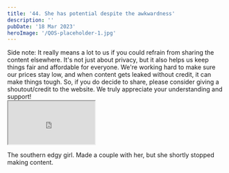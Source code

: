 ```yaml
---
title: '44. She has potential despite the awkwardness'
description: ''
pubDate: '18 Mar 2023'
heroImage: '/QOS-placeholder-1.jpg'
---
```

<div class="video_paragraph_header"> Side note: It really means a lot to us if you could refrain from sharing the content elsewhere. It's not just about privacy, but it also helps us keep things fair and affordable for everyone. We're working hard to make sure our prices stay low, and when content gets leaked without credit, it can make things tough. So, if you do decide to share, please consider giving a shoutout/credit to the website. We truly appreciate your understanding and support!</div>

<iframe src="https://drive.google.com/file/d/1XOGO4tMBJgp7pTm77bDno9xhD0zgvDEe/preview" width="200" height="100" allow="autoplay" allowfullscreen="allowfullscreen"></iframe>

The southern edgy girl. Made a couple with her, but she shortly stopped making content.
<br>
<br>
<!---<a class="read_more" href="https://drive.google.com/file/d/1XOGO4tMBJgp7pTm77bDno9xhD0zgvDEe/view?usp=sharing">Download</a>--->